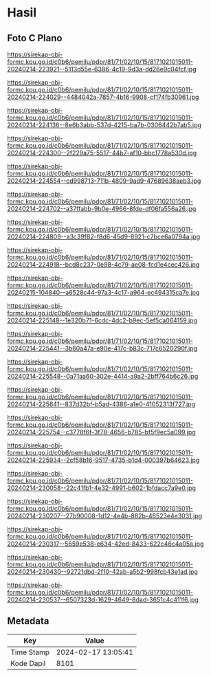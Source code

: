 # Hasil

## Foto C Plano

https://sirekap-obj-formc.kpu.go.id/c0b6/pemilu/pdpr/81/71/02/10/15/8171021015011-20240214-223921--5113d55e-6386-4c19-9d3a-dd26e9c04fcf.jpg

https://sirekap-obj-formc.kpu.go.id/c0b6/pemilu/pdpr/81/71/02/10/15/8171021015011-20240214-224029--4484042a-7857-4b16-9908-cf174fb30961.jpg

https://sirekap-obj-formc.kpu.go.id/c0b6/pemilu/pdpr/81/71/02/10/15/8171021015011-20240214-224136--8e6b3abb-537d-4215-ba7b-0306442b7ab5.jpg

https://sirekap-obj-formc.kpu.go.id/c0b6/pemilu/pdpr/81/71/02/10/15/8171021015011-20240214-224300--2f229a75-5517-44b7-af10-bbc1778a530d.jpg

https://sirekap-obj-formc.kpu.go.id/c0b6/pemilu/pdpr/81/71/02/10/15/8171021015011-20240214-224554--cd998713-711b-4809-9ad9-47689638aeb3.jpg

https://sirekap-obj-formc.kpu.go.id/c0b6/pemilu/pdpr/81/71/02/10/15/8171021015011-20240214-224702--a37ffabb-9b0e-4966-8fde-df06fa556a26.jpg

https://sirekap-obj-formc.kpu.go.id/c0b6/pemilu/pdpr/81/71/02/10/15/8171021015011-20240214-224809--a3c39f82-f8d6-45d9-8921-c7bce6a0794a.jpg

https://sirekap-obj-formc.kpu.go.id/c0b6/pemilu/pdpr/81/71/02/10/15/8171021015011-20240214-224918--bcd8c237-0e98-4c79-ae08-fcd1e4cec426.jpg

https://sirekap-obj-formc.kpu.go.id/c0b6/pemilu/pdpr/81/71/02/10/15/8171021015011-20240215-104840--a6528c44-97a3-4c17-a964-ec494315ca7e.jpg

https://sirekap-obj-formc.kpu.go.id/c0b6/pemilu/pdpr/81/71/02/10/15/8171021015011-20240214-225148--1e320b71-6cdc-4dc2-b9ec-5ef5ca064159.jpg

https://sirekap-obj-formc.kpu.go.id/c0b6/pemilu/pdpr/81/71/02/10/15/8171021015011-20240214-225441--3b60a47a-e90e-417c-b83c-717c6520290f.jpg

https://sirekap-obj-formc.kpu.go.id/c0b6/pemilu/pdpr/81/71/02/10/15/8171021015011-20240214-225548--0a71aa60-302e-4414-a9a2-2bff764b6c26.jpg

https://sirekap-obj-formc.kpu.go.id/c0b6/pemilu/pdpr/81/71/02/10/15/8171021015011-20240214-225641--837d32bf-b5ad-4386-a1e0-41052313f727.jpg

https://sirekap-obj-formc.kpu.go.id/c0b6/pemilu/pdpr/81/71/02/10/15/8171021015011-20240214-225754--c3778f6f-3f78-4656-b785-bf5f9ec5a099.jpg

https://sirekap-obj-formc.kpu.go.id/c0b6/pemilu/pdpr/81/71/02/10/15/8171021015011-20240214-225934--2cf58b16-9517-4735-b1d4-000397b64623.jpg

https://sirekap-obj-formc.kpu.go.id/c0b6/pemilu/pdpr/81/71/02/10/15/8171021015011-20240214-230058--22c41fb1-4e32-4991-b602-1bfdacc7a9e0.jpg

https://sirekap-obj-formc.kpu.go.id/c0b6/pemilu/pdpr/81/71/02/10/15/8171021015011-20240214-230207--27b90008-1d12-4e4b-882b-46523e4e3031.jpg

https://sirekap-obj-formc.kpu.go.id/c0b6/pemilu/pdpr/81/71/02/10/15/8171021015011-20240214-230317--5659e538-e634-42ed-8433-622c46c4a05a.jpg

https://sirekap-obj-formc.kpu.go.id/c0b6/pemilu/pdpr/81/71/02/10/15/8171021015011-20240214-230430--92721dbd-2f10-42ab-a5b2-998fcb43e1ad.jpg

https://sirekap-obj-formc.kpu.go.id/c0b6/pemilu/pdpr/81/71/02/10/15/8171021015011-20240214-230537--6507323d-1629-4649-8dad-3651c4c411f6.jpg


## Metadata

| Key        | Value               |
| ---------- | ------------------- |
| Time Stamp | 2024-02-17 13:05:41 |
| Kode Dapil | 8101                |



